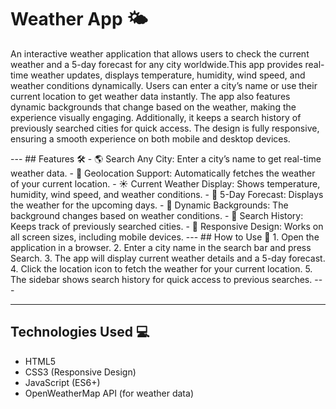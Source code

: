 
# Weather App 🌤️

<p>An interactive weather application that allows users to check the current weather and a 5-day forecast for any city worldwide.This app provides real-time weather updates, displays temperature, humidity, wind speed, and weather conditions dynamically. Users can enter a city’s name or use their current location to get weather data instantly.
The app also features dynamic backgrounds that change based on the weather, making the experience visually engaging. Additionally, it keeps a search history of previously searched cities for quick access. The design is fully responsive, ensuring a smooth experience on both mobile and desktop devices.</p>
---
## Features 🛠️
 - 🌎 Search Any City: Enter a city’s name to get real-time weather data.
 - 📍 Geolocation Support: Automatically fetches the weather of your current location.
 - ☀️ Current Weather Display: Shows temperature, humidity, wind speed, and weather conditions.
 - 📅 5-Day Forecast: Displays the weather for the upcoming days.
 - 🎨 Dynamic Backgrounds: The background changes based on weather conditions.
 - 📜 Search History: Keeps track of previously searched cities.
 - 📱 Responsive Design: Works on all screen sizes, including mobile devices.
---
## How to Use 🚀
 1. Open the application in a browser.
 2. Enter a city name in the search bar and press Search.
 3. The app will display current weather details and a 5-day forecast.
 4. Click the location icon to fetch the weather for your current location.
 5. The sidebar shows search history for quick access to previous searches.
---

---
## Technologies Used 💻
-  HTML5
-  CSS3 (Responsive Design)
-  JavaScript (ES6+)
-  OpenWeatherMap API (for weather data)


